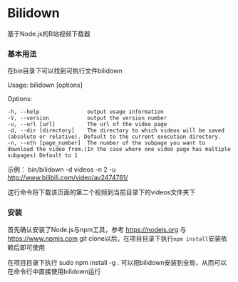 # Bilidown
基于Node.js的B站视频下载器

### 基本用法

在bin目录下可以找到可执行文件bilidown

Usage: bilidown [options]

  Options:

    -h, --help               output usage information
    -V, --version            output the version number
    -u, --url [url]          The url of the video page
    -d, --dir [directory]    The directory to which videos will be saved (absolute or relative). Default to the current execution directory.
    -n, --nth [page_number]  The number of the subpage you want to download the video from.(In the case where one video page has multiple subpages) Default to 1

示例：
bin/bilidown -d videos -n 2 -u http://www.bilibili.com/video/av2474781/

这行命令将下载该页面的第二个视频到当前目录下的videos文件夹下

### 安装

首先确认安装了Node.js与npm工具，参考 https://nodejs.org 与 https://www.npmjs.com
git clone以后，在项目目录下执行`npm install`安装依赖后即可使用

在项目目录下执行 sudo npm install -g . 可以把bilidown安装到全局，从而可以在命令行中直接使用bilidown运行
